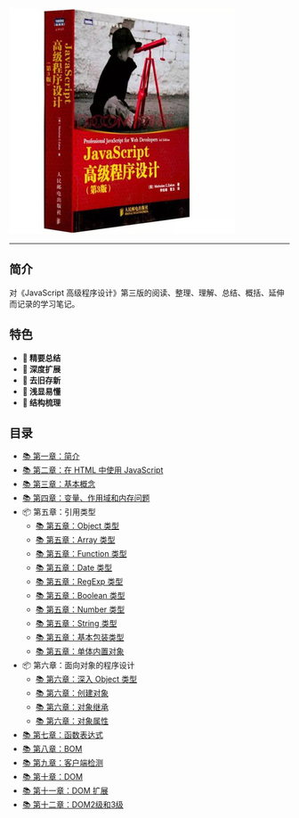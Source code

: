 !['# Professional-JavaScript-for-Web-Developers'](images/book.jpg)

---

## 简介

对《JavaScript 高级程序设计》第三版的阅读、整理、理解、总结、概括、延伸而记录的学习笔记。

## 特色

- **💎 精要总结**
- **🚀 深度扩展**
- **🎉 去旧存新**
- **🎯 浅显易懂**
- **🔎 结构梳理**

## 目录

- [📚 第一章：简介](./Chapter1%20-%20What%20Is%20JavaScript/简介.md)
- [📚 第二章：在 HTML 中使用 JavaScript](./Chapter2%20-%20JavaScript%20in%20HTML/在HTML中使用JavaScript.md)
- [📚 第三章：基本概念](./Chapter3%20-%20Language%20Basics/基本概念.md)
- [📚 第四章：变量、作用域和内存问题](./Chapter4%20-%20Variables%20Scope%20And%20Memory/变量、作用域和内存问题.md)
- 📦 第五章：引用类型
  - [📚 第五章：Object 类型](./Chapter5%20-%20Reference%20Types/Object%20类型.md)
  - [📚 第五章：Array 类型](./Chapter5%20-%20Reference%20Types/Array%20类型.md)
  - [📚 第五章：Function 类型](./Chapter5%20-%20Reference%20Types/Function%20类型.md)
  - [📚 第五章：Date 类型](./Chapter5%20-%20Reference%20Types/Date%20类型.md)
  - [📚 第五章：RegExp 类型](./Chapter5%20-%20Reference%20Types/RegExp%20类型.md)
  - [📚 第五章：Boolean 类型](./Chapter5%20-%20Reference%20Types/Boolean%20类型.md)
  - [📚 第五章：Number 类型](./Chapter5%20-%20Reference%20Types/Number%20类型.md)
  - [📚 第五章：String 类型](./Chapter5%20-%20Reference%20Types/String%20类型.md)
  - [📚 第五章：基本包装类型](./Chapter5%20-%20Reference%20Types/基本包装类型.md)
  - [📚 第五章：单体内置对象](./Chapter5%20-%20Reference%20Types/单体内置对象.md)
- 📦 第六章：面向对象的程序设计
  - [📚 第六章：深入 Object 类型](./Chapter6%20-%20Object-Oriented%20Programming/深入%20Object%20类型.md)
  - [📚 第六章：创建对象](./Chapter6%20-%20Object-Oriented%20Programming/创建对象.md)
  - [📚 第六章：对象继承](./Chapter6%20-%20Object-Oriented%20Programming/对象继承.md)
  - [📚 第六章：对象属性](./Chapter6%20-%20Object-Oriented%20Programming/对象属性.md)
- [📚 第七章：函数表达式](./Chapter7%20-%20Function%20Expressions/函数表达式.md)
- [📚 第八章：BOM](./Chapter8%20-%20The%20Browser%20Object%20Model/BOM.md)
- [📚 第九章：客户端检测](./Chapter9%20-%20Client%20Detection/客户端检测.md)
- [📚 第十章：DOM](./Chapter10%20-%20The%20Document%20Object%20Model/DOM.md)
- [📚 第十一章：DOM 扩展](./Chapter11%20-%20DOM%20Extensions/DOM%20扩展.md)
- [📚 第十二章：DOM2级和3级](./Chapter12%20-%20DOM%20Levels%202%20and%203/DOM2%20和%20DOM3.md)
